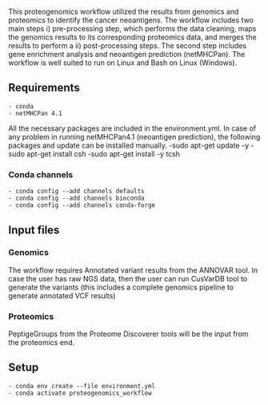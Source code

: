 This proteogenomics workflow utilized the results from genomics and proteomics to identify the cancer neoantigens. The workflow includes two main steps i) pre-processing step, which performs the data cleaning, maps the genomics results to its corresponding proteomics data, and merges the results to perform a ii) post-processing steps. The second step includes gene enrichment analysis and neoantigen prediction (netMHCPan). The workflow is well suited to run on Linux and Bash on Linux (Windows).

## Requirements
	- conda
	- netMHCPan 4.1
All the necessary packages are included in the environment.yml. 
In case of any problem in running netMHCPan4.1 (neoantigen prediction), the following packages and update can be installed manually. 
	-sudo apt-get update -y
	-sudo apt-get install csh
	-sudo apt-get install -y tcsh

### Conda channels
	- conda config --add channels defaults
	- conda config --add channels bioconda
	- conda config --add channels conda-forge

## Input files
### Genomics
The workflow requires Annotated variant results from the ANNOVAR tool. In case the user has raw NGS data, then the user can run CusVarDB tool to generate the variants (this includes a complete genomics pipeline to generate annotated VCF results)

### Proteomics
PeptigeGroups from the Proteome Discoverer tools will be the input from the proteomics end. 

## Setup
	- conda env create --file environment.yml
	- conda activate proteogenomics_workflow



